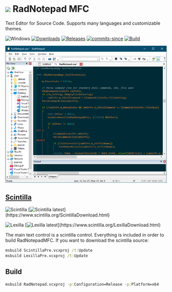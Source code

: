 <!-- ![Icon](res/RadNotepad.ico) RadNotepad MFC -->
# <img src="res/RadNotepad.ico" width=32/> RadNotepad MFC

Text Editor for Source Code. Supports many languages and customizable themes.

![Windows](https://img.shields.io/badge/platform-Windows-blue.svg)
[![Downloads](https://img.shields.io/github/downloads/RadAd/RadNotepadMFC/total.svg)](https://github.com/RadAd/RadNotepadMFC/releases/latest)
[![Releases](https://img.shields.io/github/release/RadAd/RadNotepadMFC.svg)](https://github.com/RadAd/RadNotepadMFC/releases/latest)
[![commits-since](https://img.shields.io/github/commits-since/RadAd/RadNotepadMFC/latest.svg)](https://github.com/RadAd/RadNotepadMFC/commits/master)
[![Build](https://img.shields.io/appveyor/ci/RadAd/RadNotepadMFC.svg)](https://ci.appveyor.com/project/RadAd/RadNotepadMFC)

![Screenshot](docs/RadNotepad.png)

[Scintilla](https://www.scintilla.org/)
-----------
![Scintilla](https://img.shields.io/badge/dynamic/regex?url=https%3A%2F%2Fraw.githubusercontent.com%2FRadAd%2FRadNotepadMFC%2Frefs%2Fheads%2Fmaster%2FScintillaPre.vcxproj&search=%3CVersion%3E(.*)%3C%2FVersion%3E&replace=%241&label=Scintilla)
[![Scintilla latest](https://img.shields.io/badge/dynamic/regex?url=https%3A%2F%2Fwww.scintilla.org%2FScintillaDownload.html&search=Release%20(%5B1-9%5C.%5D%2B)&replace=%241&label=Latest)](https://www.scintilla.org/ScintillaDownload.html)

![Lexilla](https://img.shields.io/badge/dynamic/regex?url=https%3A%2F%2Fraw.githubusercontent.com%2FRadAd%2FRadNotepadMFC%2Frefs%2Fheads%2Fmaster%2FLexillaPre.vcxproj&search=%3CVersion%3E(.*)%3C%2FVersion%3E&replace=%241&label=Lexilla)
[![Lexilla latest](https://img.shields.io/badge/dynamic/regex?url=https%3A%2F%2Fwww.scintilla.org%2FLexillaDownload.html&search=Release%20(%5B1-9%5C.%5D%2B)&replace=%241&label=Latest)](https://www.scintilla.org/LexillaDownload.html)

The main text control is a scintilla control.
Everything is included in order to build RadNotepadMFC.
If you want to download the scintilla source:
```bat
msbuild ScintillaPre.vcxproj /t:Update
msbuild LexillaPre.vcxproj /t:Update
```

Build
-----
```bat
msbuild RadNotepad.vcxproj -p:Configuration=Release -p:Platform=x64
```
